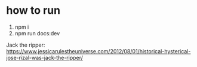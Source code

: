 # how to run

1. npm i
2. npm run docs:dev

Jack the ripper:
https://www.jessicarulestheuniverse.com/2012/08/01/historical-hysterical-jose-rizal-was-jack-the-ripper/
